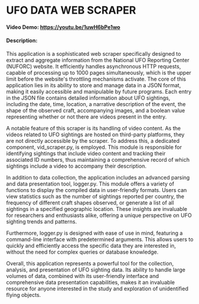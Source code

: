 # UFO DATA WEB SCRAPER
#### Video Demo:  <https://youtu.be/1uwH6bPe1wo>
#### Description:

This application is a sophisticated web scraper specifically designed to extract and aggregate information from the National UFO Reporting Center (NUFORC) website. It efficiently handles asynchronous HTTP requests, capable of processing up to 1000 pages simultaneously, which is the upper limit before the website's throttling mechanisms activate. The core of this application lies in its ability to store and manage data in a JSON format, making it easily accessible and manipulable by future programs. Each entry in the JSON file contains detailed information about UFO sightings, including the date, time, location, a narrative description of the event, the shape of the observed craft, accompanying images, and a boolean value representing whether or not there are videos present in the entry. 

A notable feature of this scraper is its handling of video content. As the videos related to UFO sightings are hosted on third-party platforms, they are not directly accessible by the scraper. To address this, a dedicated component, vid_scraper.py, is employed. This module is responsible for identifying sightings that include video content and tracking their associated ID numbers, thus maintaining a comprehensive record of which sightings include a video to accompany their description.

In addition to data collection, the application includes an advanced parsing and data presentation tool, logger.py. This module offers a variety of functions to display the compiled data in user-friendly formats. Users can view statistics such as the number of sightings reported per country, the frequency of different craft shapes observed, or generate a list of all sightings in a specified geographic location. These insights are invaluable for researchers and enthusiasts alike, offering a unique perspective on UFO sighting trends and patterns.

Furthermore, logger.py is designed with ease of use in mind, featuring a command-line interface with predetermined arguments. This allows users to quickly and efficiently access the specific data they are interested in, without the need for complex queries or database knowledge.

Overall, this application represents a powerful tool for the collection, analysis, and presentation of UFO sighting data. Its ability to handle large volumes of data, combined with its user-friendly interface and comprehensive data presentation capabilities, makes it an invaluable resource for anyone interested in the study and exploration of unidentified flying objects.